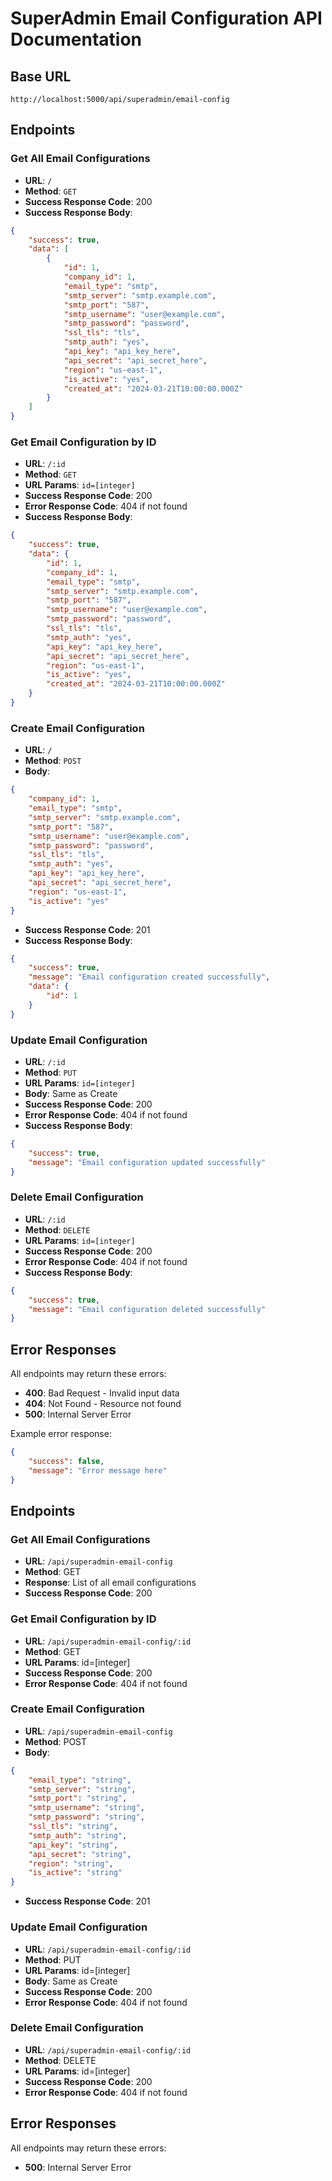 # SuperAdmin Email Configuration API Documentation

## Base URL
`http://localhost:5000/api/superadmin/email-config`

## Endpoints

### Get All Email Configurations
- **URL**: `/`
- **Method**: `GET`
- **Success Response Code**: 200
- **Success Response Body**:
```json
{
	"success": true,
	"data": [
		{
			"id": 1,
			"company_id": 1,
			"email_type": "smtp",
			"smtp_server": "smtp.example.com",
			"smtp_port": "587",
			"smtp_username": "user@example.com",
			"smtp_password": "password",
			"ssl_tls": "tls",
			"smtp_auth": "yes",
			"api_key": "api_key_here",
			"api_secret": "api_secret_here",
			"region": "us-east-1",
			"is_active": "yes",
			"created_at": "2024-03-21T10:00:00.000Z"
		}
	]
}
```

### Get Email Configuration by ID
- **URL**: `/:id`
- **Method**: `GET`
- **URL Params**: `id=[integer]`
- **Success Response Code**: 200
- **Error Response Code**: 404 if not found
- **Success Response Body**:
```json
{
	"success": true,
	"data": {
		"id": 1,
		"company_id": 1,
		"email_type": "smtp",
		"smtp_server": "smtp.example.com",
		"smtp_port": "587",
		"smtp_username": "user@example.com",
		"smtp_password": "password",
		"ssl_tls": "tls",
		"smtp_auth": "yes",
		"api_key": "api_key_here",
		"api_secret": "api_secret_here",
		"region": "us-east-1",
		"is_active": "yes",
		"created_at": "2024-03-21T10:00:00.000Z"
	}
}
```

### Create Email Configuration
- **URL**: `/`
- **Method**: `POST`
- **Body**:
```json
{
	"company_id": 1,
	"email_type": "smtp",
	"smtp_server": "smtp.example.com",
	"smtp_port": "587",
	"smtp_username": "user@example.com",
	"smtp_password": "password",
	"ssl_tls": "tls",
	"smtp_auth": "yes",
	"api_key": "api_key_here",
	"api_secret": "api_secret_here",
	"region": "us-east-1",
	"is_active": "yes"
}
```
- **Success Response Code**: 201
- **Success Response Body**:
```json
{
	"success": true,
	"message": "Email configuration created successfully",
	"data": {
		"id": 1
	}
}
```

### Update Email Configuration
- **URL**: `/:id`
- **Method**: `PUT`
- **URL Params**: `id=[integer]`
- **Body**: Same as Create
- **Success Response Code**: 200
- **Error Response Code**: 404 if not found
- **Success Response Body**:
```json
{
	"success": true,
	"message": "Email configuration updated successfully"
}
```

### Delete Email Configuration
- **URL**: `/:id`
- **Method**: `DELETE`
- **URL Params**: `id=[integer]`
- **Success Response Code**: 200
- **Error Response Code**: 404 if not found
- **Success Response Body**:
```json
{
	"success": true,
	"message": "Email configuration deleted successfully"
}
```

## Error Responses
All endpoints may return these errors:
- **400**: Bad Request - Invalid input data
- **404**: Not Found - Resource not found
- **500**: Internal Server Error

Example error response:
```json
{
	"success": false,
	"message": "Error message here"
}
```

## Endpoints

### Get All Email Configurations
- **URL**: `/api/superadmin-email-config`
- **Method**: GET
- **Response**: List of all email configurations
- **Success Response Code**: 200

### Get Email Configuration by ID
- **URL**: `/api/superadmin-email-config/:id`
- **Method**: GET
- **URL Params**: id=[integer]
- **Success Response Code**: 200
- **Error Response Code**: 404 if not found

### Create Email Configuration
- **URL**: `/api/superadmin-email-config`
- **Method**: POST
- **Body**:
```json
{
	"email_type": "string",
	"smtp_server": "string",
	"smtp_port": "string",
	"smtp_username": "string",
	"smtp_password": "string",
	"ssl_tls": "string",
	"smtp_auth": "string",
	"api_key": "string",
	"api_secret": "string",
	"region": "string",
	"is_active": "string"
}
```
- **Success Response Code**: 201

### Update Email Configuration
- **URL**: `/api/superadmin-email-config/:id`
- **Method**: PUT
- **URL Params**: id=[integer]
- **Body**: Same as Create
- **Success Response Code**: 200
- **Error Response Code**: 404 if not found

### Delete Email Configuration
- **URL**: `/api/superadmin-email-config/:id`
- **Method**: DELETE
- **URL Params**: id=[integer]
- **Success Response Code**: 200
- **Error Response Code**: 404 if not found

## Error Responses
All endpoints may return these errors:
- **500**: Internal Server Error